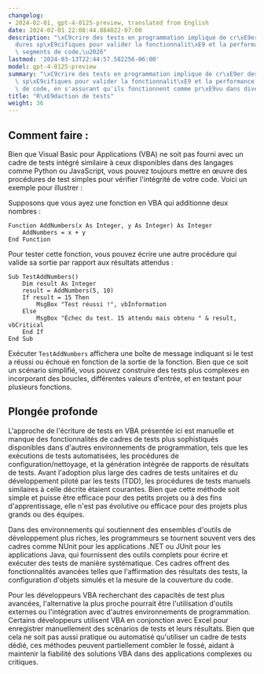 ```yaml
---
changelog:
- 2024-02-01, gpt-4-0125-preview, translated from English
date: 2024-02-01 22:08:44.884022-07:00
description: "\xC9crire des tests en programmation implique de cr\xE9er des proc\xE9\
  dures sp\xE9cifiques pour valider la fonctionnalit\xE9 et la performance de vos\
  \ segments de code,\u2026"
lastmod: '2024-03-13T22:44:57.582256-06:00'
model: gpt-4-0125-preview
summary: "\xC9crire des tests en programmation implique de cr\xE9er des proc\xE9dures\
  \ sp\xE9cifiques pour valider la fonctionnalit\xE9 et la performance de vos segments\
  \ de code, en s'assurant qu'ils fonctionnent comme pr\xE9vu dans diverses conditions."
title: "R\xE9daction de tests"
weight: 36
---
```


## Comment faire :
Bien que Visual Basic pour Applications (VBA) ne soit pas fourni avec un cadre de tests intégré similaire à ceux disponibles dans des langages comme Python ou JavaScript, vous pouvez toujours mettre en œuvre des procédures de test simples pour vérifier l'intégrité de votre code. Voici un exemple pour illustrer :

Supposons que vous ayez une fonction en VBA qui additionne deux nombres :

```basic
Function AddNumbers(x As Integer, y As Integer) As Integer
    AddNumbers = x + y
End Function
```

Pour tester cette fonction, vous pouvez écrire une autre procédure qui valide sa sortie par rapport aux résultats attendus :

```basic
Sub TestAddNumbers()
    Dim result As Integer
    result = AddNumbers(5, 10)
    If result = 15 Then
        MsgBox "Test réussi !", vbInformation
    Else
        MsgBox "Échec du test. 15 attendu mais obtenu " & result, vbCritical
    End If
End Sub
```

Exécuter `TestAddNumbers` affichera une boîte de message indiquant si le test a réussi ou échoué en fonction de la sortie de la fonction. Bien que ce soit un scénario simplifié, vous pouvez construire des tests plus complexes en incorporant des boucles, différentes valeurs d'entrée, et en testant pour plusieurs fonctions.

## Plongée profonde
L'approche de l'écriture de tests en VBA présentée ici est manuelle et manque des fonctionnalités de cadres de tests plus sophistiqués disponibles dans d'autres environnements de programmation, tels que les exécutions de tests automatisées, les procédures de configuration/nettoyage, et la génération intégrée de rapports de résultats de tests. Avant l'adoption plus large des cadres de tests unitaires et du développement piloté par les tests (TDD), les procédures de tests manuels similaires à celle décrite étaient courantes. Bien que cette méthode soit simple et puisse être efficace pour des petits projets ou à des fins d'apprentissage, elle n'est pas évolutive ou efficace pour des projets plus grands ou des équipes.

Dans des environnements qui soutiennent des ensembles d'outils de développement plus riches, les programmeurs se tournent souvent vers des cadres comme NUnit pour les applications .NET ou JUnit pour les applications Java, qui fournissent des outils complets pour écrire et exécuter des tests de manière systématique. Ces cadres offrent des fonctionnalités avancées telles que l'affirmation des résultats des tests, la configuration d'objets simulés et la mesure de la couverture du code.

Pour les développeurs VBA recherchant des capacités de test plus avancées, l'alternative la plus proche pourrait être l'utilisation d'outils externes ou l'intégration avec d'autres environnements de programmation. Certains développeurs utilisent VBA en conjonction avec Excel pour enregistrer manuellement des scénarios de tests et leurs résultats. Bien que cela ne soit pas aussi pratique ou automatisé qu'utiliser un cadre de tests dédié, ces méthodes peuvent partiellement combler le fossé, aidant à maintenir la fiabilité des solutions VBA dans des applications complexes ou critiques.

